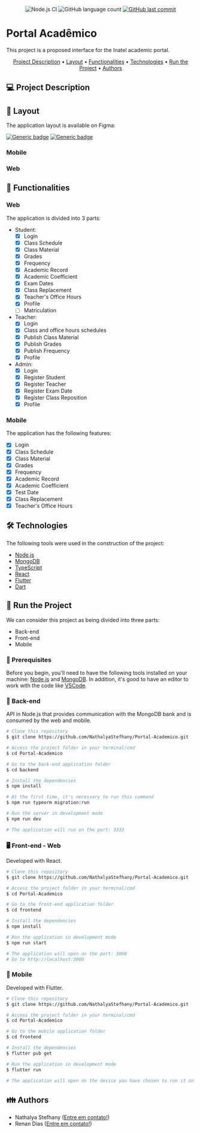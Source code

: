 <p align="center"> 
  <img alt="Node.js CI" src="https://github.com/NathalyaStefhany/Portal-Academico/actions/workflows/node.js.yml/badge.svg">
  
  <img alt="GitHub language count" src="https://img.shields.io/github/languages/count/NathalyaStefhany/Portal-Academico?color=%2304D361">
 
  <a href="https://github.comNathalyaStefhany/Portal-Academico/commits/master">
    <img alt="GitHub last commit" src="https://img.shields.io/github/last-commit/NathalyaStefhany/Portal-Academico">
  </a>   

</p>

# Portal Acadêmico
This project is a proposed interface for the Inatel academic portal.

<p align="center">
 <a href="#-project-description">Project Description</a> •
 <a href="#-layout">Layout</a> • 
 <a href="#-functionalities">Functionalities</a> • 
 <a href="#-technologies">Technologies</a> • 
 <a href="#-run-the-project">Run the Project</a> • 
 <a href="#-authors">Authors</a>
</p>

## 💻 Project Description

## 🎨 Layout
The application layout is available on Figma:

[![Generic badge](https://img.shields.io/badge/Mobile-Figma-blue.svg)](https://www.figma.com/file/FYdgvV8ZyrKSO97gk1YSsK/Portal-Acad%C3%AAmico-Mobile?node-id=0%3A1)
[![Generic badge](https://img.shields.io/badge/Web-Figma-blue.svg)](https://www.figma.com/file/Mq2Y7fAF6gTGm7shjpLZvT/Portal-Acad%C3%AAmico?node-id=166%3A335)

### Mobile

### Web

## 🎯 Functionalities

### Web

The application is divided into 3 parts:

- Student:
  - [x] Login
  - [x] Class Schedule
  - [x] Class Material
  - [x] Grades
  - [x] Frequency
  - [x] Academic Record
  - [x] Academic Coefficient
  - [x] Exam Dates
  - [x] Class Replacement
  - [x] Teacher's Office Hours
  - [x] Profile
  - [ ] Matriculation

- Teacher:
  - [x] Login
  - [x] Class and office hours schedules
  - [x] Publish Class Material
  - [x] Publish Grades
  - [x] Publish Frequency
  - [x] Profile

- Admin:
  - [x] Login
  - [x] Register Student
  - [x] Register Teacher
  - [x] Register Exam Date
  - [x] Register Class Reposition
  - [x] Profile

### Mobile
The application has the following features:
- [x] Login
- [x] Class Schedule
- [x] Class Material
- [x] Grades
- [x] Frequency
- [x] Academic Record
- [x] Academic Coefficient
- [x] Test Date
- [x] Class Replacement
- [x] Teacher's Office Hours

## 🛠 Technologies
The following tools were used in the construction of the project:
- [Node.js](https://nodejs.org/)
- [MongoDB](https://www.mongodb.com/)
- [TypeScript](https://www.typescriptlang.org/)
- [React](https://reactjs.org/)
- [Flutter](https://flutter.dev/)
- [Dart](https://dart.dev/)

## 🚀 Run the Project
We can consider this project as being divided into three parts:
- Back-end
- Front-end
- Mobile

### 📝 Prerequisites
Before you begin, you'll need to have the following tools installed on your machine: [Node.js](https://nodejs.org/) and [MongoDB](https://www.mongodb.com/). In addition, it's good to have an editor to work with the code like [VSCode](https://code.visualstudio.com/).

### 🎲 Back-end
API in Node.js that provides communication with the MongoDB bank and is consumed by the web and mobile.

```sh
# Clone this repository
$ git clone https://github.com/NathalyaStefhany/Portal-Academico.git

# Access the project folder in your terminal/cmd
$ cd Portal-Academico

# Go to the back-end application folder
$ cd backend

# Install the dependencies
$ npm install

# At the first time, it's necessary to run this command
$ npm run typeorm migration:run

# Run the server in development mode
$ npm run dev

# The application will run on the port: 3333
```

### 🖥️ Front-end - Web
Developed with React.

```sh
# Clone this repository
$ git clone https://github.com/NathalyaStefhany/Portal-Academico.git

# Access the project folder in your terminal/cmd
$ cd Portal-Academico

# Go to the front-end application folder
$ cd frontend

# Install the dependencies
$ npm install

# Run the application in development mode
$ npm run start

# The application will open on the port: 3000
# Go to http://localhost:3000
```

### 📱 Mobile
Developed with Flutter.

```sh
# Clone this repository
$ git clone https://github.com/NathalyaStefhany/Portal-Academico.git

# Access the project folder in your terminal/cmd
$ cd Portal-Academico

# Go to the mobile application folder
$ cd frontend

# Install the dependencies
$ flutter pub get

# Run the application in development mode
$ flutter run

# The application will open on the device you have chosen to run it on
```

## 👪 Authors
- Nathalya Stefhany ([Entre em contato!](https://www.linkedin.com/in/nathalya-stefhany-pereira/))
- Renan Dias ([Entre em contato!](https://www.linkedin.com/in/renan-dias-faria-54a599190/))
